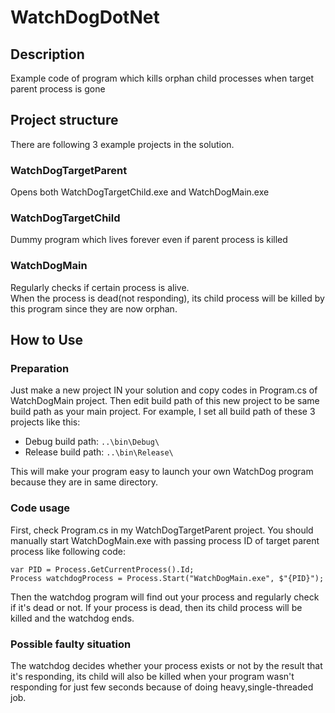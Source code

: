# WatchDogDotNet

## Description
Example code of program which kills orphan child processes when target parent process is gone

## Project structure
There are following 3 example projects in the solution.

### WatchDogTargetParent
Opens both WatchDogTargetChild.exe and WatchDogMain.exe

### WatchDogTargetChild
Dummy program which lives forever even if parent process is killed

### WatchDogMain
Regularly checks if certain process is alive.  
When the process is dead(not responding), its child process will be killed by this program since they are now orphan.

## How to Use
### Preparation
Just make a new project IN your solution and copy codes in Program.cs of WatchDogMain project.
Then edit build path of this new project to be same build path as your main project. For example, I set all build path of these 3 projects like this:
* Debug build path: `..\bin\Debug\`
* Release build path: `..\bin\Release\`

This will make your program easy to launch your own WatchDog program because they are in same directory. 

### Code usage
First, check Program.cs in my WatchDogTargetParent project. You should manually start WatchDogMain.exe with passing process ID of target parent process like following code:
```
var PID = Process.GetCurrentProcess().Id;  
Process watchdogProcess = Process.Start("WatchDogMain.exe", $"{PID}");
```
Then the watchdog program will find out your process and regularly check if it's dead or not. If your process is dead, then its child process will be killed and the watchdog ends.

### Possible faulty situation
The watchdog decides whether your process exists or not by the result that it's responding, its child will also be killed when your program wasn't responding for just few seconds because of doing heavy,single-threaded job. 
